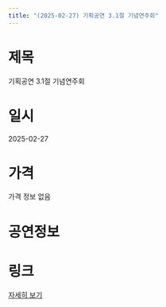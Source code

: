 ```yaml
---
title: "(2025-02-27) 기획공연 3.1절 기념연주회"
---
```


# 제목
기획공연 3.1절 기념연주회

# 일시
2025-02-27

# 가격
가격 정보 없음

# 공연정보
  
  


# 링크
[자세히 보기](https://www.sac.or.kr/site/main/show/show_view?SN=67459 "https://www.sac.or.kr/site/main/show/show_view?SN=67459")
